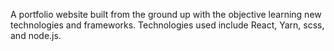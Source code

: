 A portfolio website built from the ground up with the objective learning new technologies and frameworks. Technologies used include React, Yarn, scss, and node.js.